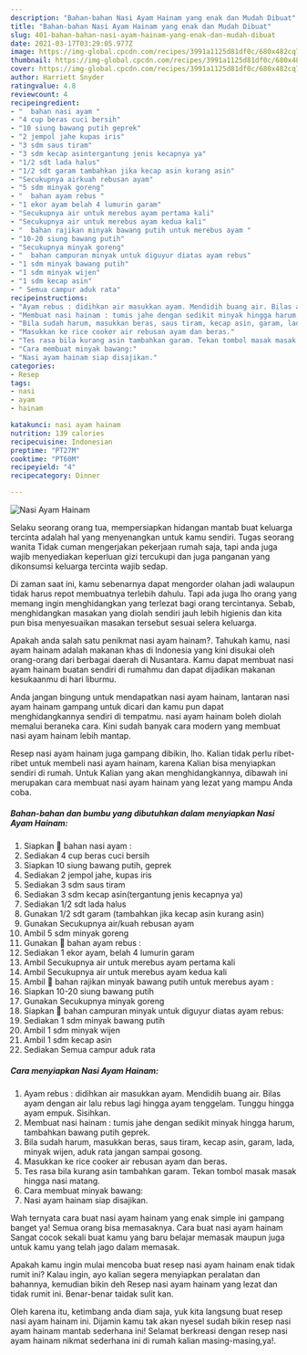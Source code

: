 ```yaml
---
description: "Bahan-bahan Nasi Ayam Hainam yang enak dan Mudah Dibuat"
title: "Bahan-bahan Nasi Ayam Hainam yang enak dan Mudah Dibuat"
slug: 401-bahan-bahan-nasi-ayam-hainam-yang-enak-dan-mudah-dibuat
date: 2021-03-17T03:29:05.977Z
image: https://img-global.cpcdn.com/recipes/3991a1125d81df0c/680x482cq70/nasi-ayam-hainam-foto-resep-utama.jpg
thumbnail: https://img-global.cpcdn.com/recipes/3991a1125d81df0c/680x482cq70/nasi-ayam-hainam-foto-resep-utama.jpg
cover: https://img-global.cpcdn.com/recipes/3991a1125d81df0c/680x482cq70/nasi-ayam-hainam-foto-resep-utama.jpg
author: Harriett Snyder
ratingvalue: 4.8
reviewcount: 4
recipeingredient:
- "  bahan nasi ayam "
- "4 cup beras cuci bersih"
- "10 siung bawang putih geprek"
- "2 jempol jahe kupas iris"
- "3 sdm saus tiram"
- "3 sdm kecap asintergantung jenis kecapnya ya"
- "1/2 sdt lada halus"
- "1/2 sdt garam tambahkan jika kecap asin kurang asin"
- "Secukupnya airkuah rebusan ayam"
- "5 sdm minyak goreng"
- "  bahan ayam rebus "
- "1 ekor ayam belah 4 lumurin garam"
- "Secukupnya air untuk merebus ayam pertama kali"
- "Secukupnya air untuk merebus ayam kedua kali"
- "  bahan rajikan minyak bawang putih untuk merebus ayam "
- "10-20 siung bawang putih"
- "Secukupnya minyak goreng"
- "  bahan campuran minyak untuk diguyur diatas ayam rebus"
- "1 sdm minyak bawang putih"
- "1 sdm minyak wijen"
- "1 sdm kecap asin"
- " Semua campur aduk rata"
recipeinstructions:
- "Ayam rebus : didihkan air masukkan ayam. Mendidih buang air. Bilas ayam dengan air lalu rebus lagi hingga ayam tenggelam. Tunggu hingga ayam empuk. Sisihkan."
- "Membuat nasi hainam : tumis jahe dengan sedikit minyak hingga harum, tambahkan bawang putih geprek."
- "Bila sudah harum, masukkan beras, saus tiram, kecap asin, garam, lada, minyak wijen, aduk rata jangan sampai gosong."
- "Masukkan ke rice cooker air rebusan ayam dan beras."
- "Tes rasa bila kurang asin tambahkan garam. Tekan tombol masak masak hingga nasi matang."
- "Cara membuat minyak bawang:"
- "Nasi ayam hainam siap disajikan."
categories:
- Resep
tags:
- nasi
- ayam
- hainam

katakunci: nasi ayam hainam 
nutrition: 139 calories
recipecuisine: Indonesian
preptime: "PT27M"
cooktime: "PT60M"
recipeyield: "4"
recipecategory: Dinner

---
```



![Nasi Ayam Hainam](https://img-global.cpcdn.com/recipes/3991a1125d81df0c/680x482cq70/nasi-ayam-hainam-foto-resep-utama.jpg)

Selaku seorang orang tua, mempersiapkan hidangan mantab buat keluarga tercinta adalah hal yang menyenangkan untuk kamu sendiri. Tugas seorang  wanita Tidak cuman mengerjakan pekerjaan rumah saja, tapi anda juga wajib menyediakan keperluan gizi tercukupi dan juga panganan yang dikonsumsi keluarga tercinta wajib sedap.

Di zaman  saat ini, kamu sebenarnya dapat mengorder olahan jadi walaupun tidak harus repot membuatnya terlebih dahulu. Tapi ada juga lho orang yang memang ingin menghidangkan yang terlezat bagi orang tercintanya. Sebab, menghidangkan masakan yang diolah sendiri jauh lebih higienis dan kita pun bisa menyesuaikan masakan tersebut sesuai selera keluarga. 



Apakah anda salah satu penikmat nasi ayam hainam?. Tahukah kamu, nasi ayam hainam adalah makanan khas di Indonesia yang kini disukai oleh orang-orang dari berbagai daerah di Nusantara. Kamu dapat membuat nasi ayam hainam buatan sendiri di rumahmu dan dapat dijadikan makanan kesukaanmu di hari liburmu.

Anda jangan bingung untuk mendapatkan nasi ayam hainam, lantaran nasi ayam hainam gampang untuk dicari dan kamu pun dapat menghidangkannya sendiri di tempatmu. nasi ayam hainam boleh diolah memalui beraneka cara. Kini sudah banyak cara modern yang membuat nasi ayam hainam lebih mantap.

Resep nasi ayam hainam juga gampang dibikin, lho. Kalian tidak perlu ribet-ribet untuk membeli nasi ayam hainam, karena Kalian bisa menyiapkan sendiri di rumah. Untuk Kalian yang akan menghidangkannya, dibawah ini merupakan cara membuat nasi ayam hainam yang lezat yang mampu Anda coba.

<!--inarticleads1-->

##### Bahan-bahan dan bumbu yang dibutuhkan dalam menyiapkan Nasi Ayam Hainam:

1. Siapkan  🍚 bahan nasi ayam :
1. Sediakan 4 cup beras cuci bersih
1. Siapkan 10 siung bawang putih, geprek
1. Sediakan 2 jempol jahe, kupas iris
1. Sediakan 3 sdm saus tiram
1. Sediakan 3 sdm kecap asin(tergantung jenis kecapnya ya)
1. Sediakan 1/2 sdt lada halus
1. Gunakan 1/2 sdt garam (tambahkan jika kecap asin kurang asin)
1. Gunakan Secukupnya air/kuah rebusan ayam
1. Ambil 5 sdm minyak goreng
1. Gunakan  🥣 bahan ayam rebus :
1. Sediakan 1 ekor ayam, belah 4 lumurin garam
1. Ambil Secukupnya air untuk merebus ayam pertama kali
1. Ambil Secukupnya air untuk merebus ayam kedua kali
1. Ambil  🧄 bahan rajikan minyak bawang putih untuk merebus ayam :
1. Siapkan 10-20 siung bawang putih
1. Gunakan Secukupnya minyak goreng
1. Siapkan  🍗 bahan campuran minyak untuk diguyur diatas ayam rebus:
1. Sediakan 1 sdm minyak bawang putih
1. Ambil 1 sdm minyak wijen
1. Ambil 1 sdm kecap asin
1. Sediakan  Semua campur aduk rata




<!--inarticleads2-->

##### Cara menyiapkan Nasi Ayam Hainam:

1. Ayam rebus : didihkan air masukkan ayam. Mendidih buang air. Bilas ayam dengan air lalu rebus lagi hingga ayam tenggelam. Tunggu hingga ayam empuk. Sisihkan.
1. Membuat nasi hainam : tumis jahe dengan sedikit minyak hingga harum, tambahkan bawang putih geprek.
1. Bila sudah harum, masukkan beras, saus tiram, kecap asin, garam, lada, minyak wijen, aduk rata jangan sampai gosong.
1. Masukkan ke rice cooker air rebusan ayam dan beras.
1. Tes rasa bila kurang asin tambahkan garam. Tekan tombol masak masak hingga nasi matang.
1. Cara membuat minyak bawang:
1. Nasi ayam hainam siap disajikan.




Wah ternyata cara buat nasi ayam hainam yang enak simple ini gampang banget ya! Semua orang bisa memasaknya. Cara buat nasi ayam hainam Sangat cocok sekali buat kamu yang baru belajar memasak maupun juga untuk kamu yang telah jago dalam memasak.

Apakah kamu ingin mulai mencoba buat resep nasi ayam hainam enak tidak rumit ini? Kalau ingin, ayo kalian segera menyiapkan peralatan dan bahannya, kemudian bikin deh Resep nasi ayam hainam yang lezat dan tidak rumit ini. Benar-benar taidak sulit kan. 

Oleh karena itu, ketimbang anda diam saja, yuk kita langsung buat resep nasi ayam hainam ini. Dijamin kamu tak akan nyesel sudah bikin resep nasi ayam hainam mantab sederhana ini! Selamat berkreasi dengan resep nasi ayam hainam nikmat sederhana ini di rumah kalian masing-masing,ya!.


